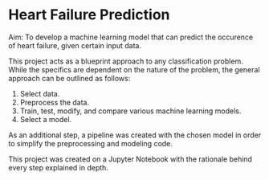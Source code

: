 <h1>Heart Failure Prediction</h1>

Aim: To develop a machine learning model that can predict the occurence of heart failure, given certain input data.

This project acts as a blueprint approach to any classification problem. While the specifics are dependent on the nature of the problem, the general approach can be outlined as follows:
<ol>
  <li>Select data.</li>
  <li>Preprocess the data.</li>
  <li>Train, test, modify, and compare various machine learning models.</li>
  <li>Select a model.</li>
</ol>

As an additional step, a pipeline was created with the chosen model in order to simplify the preprocessing and modeling code.

This project was created on a Jupyter Notebook with the rationale behind every step explained in depth.

